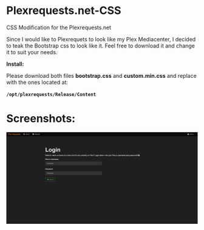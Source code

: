 # Plexrequests.net-CSS
CSS Modification for the Plexrequests.net

Since I would like to Plexrequets to look like my Plex Mediacenter, I decided to teak the Bootstrap css to look like it. Feel free to download it and change it to suit your needs.

**Install:**

Please download both files **bootstrap.css** and **custom.min.css** and replace with the ones located at:

**`/opt/plexrequests/Release/Content`**

# Screenshots:

![ScreenShot](https://github.com/MiuiSwitzerland/Plexrequests.net-CSS/blob/master/Screenshots/home.jpg)

